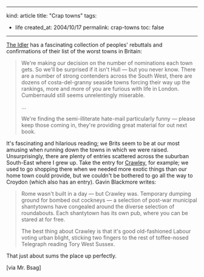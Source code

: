 -----
kind: article
title: "Crap towns"
tags:
- life
created_at: 2004/10/17
permalink: crap-towns
toc: false
-----

<p><a href="http://www.idler.co.uk/html/frontsection/craptown/30_5/england.htm" title="The Idler ">The Idler</a> has a fascinating collection of peoples' rebuttals and confirmations of their list of the worst towns in Britain:</p>

<blockquote>
<p>We're making our decision on the number of nominations each town gets. So we'll be surprised if it isn't Hull  &mdash;  but you never know. There are a number of strong contenders across the South West, there are dozens of costa-del-granny seaside towns forcing their way up the rankings, more and more of you are furious with life in London. Cumbernauld still seems unrelentingly miserable.</p>
<p>...</p>
<p>We're finding the semi-illiterate hate-mail particularly funny  &mdash;  please keep those coming in, they're providing great material for out next book.</p>
</blockquote>


<p>It's fascinating and hilarious reading; we Brits seem to be at our most amusing when running down the towns in which we were raised. Unsurprisingly, there are plenty of entries scattered across the suburban South-East where I grew up. Take the entry for <a href="javascript:openPopWin(%22http://www.idler.co.uk/html/frontsection/craptown/towns/crawley.htm%22,%20355,%20355,%20%22scrollbars%22,%20-150,%20125)">Crawley</a>, for example; we used to go shopping there when we needed more exotic things than our home town could provide, but we couldn't be bothered to go all the way to Croydon (which also has an entry). Gavin Blackmore writes:</p>

<blockquote>
<p>Rome wasn't built in a day &mdash; but Crawley was. Temporary dumping ground for bombed out cockneys &mdash; a selection of post-war municipal shantytowns have congealed around the diverse selection of roundabouts. Each shantytown has its own pub, where you can be stared at for free.</p>

<p>The best thing about Crawley is that it's good old-fashioned Labour voting urban blight, sticking two fingers to the rest of toffee-nosed Telegraph reading Tory West Sussex.</p>
</blockquote>

<p>That just about sums the place up perfectly.</p>

<p>[via Mr. Bsag]</p>

